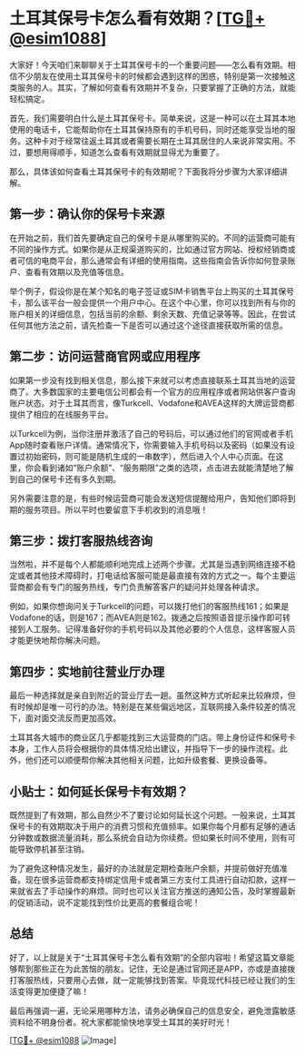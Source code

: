 # 土耳其保号卡怎么看有效期？[[TG💪+ @esim1088](https://t.me/s/esim1088)]

大家好！今天咱们来聊聊关于土耳其保号卡的一个重要问题——怎么看有效期。相信不少朋友在使用土耳其保号卡的时候都会遇到这样的困惑，特别是第一次接触这类服务的人。其实，了解如何查看有效期并不复杂，只要掌握了正确的方法，就能轻松搞定。

首先，我们需要明白什么是土耳其保号卡。简单来说，这是一种可以在土耳其本地使用的电话卡，它能帮助你在土耳其保持原有的手机号码，同时还能享受当地的服务。这种卡对于经常往返土耳其或者需要长期在土耳其居住的人来说非常实用。不过，要想用得顺手，知道怎么查看有效期就显得尤为重要了。

那么，具体该如何查看土耳其保号卡的有效期呢？下面我将分步骤为大家详细讲解。

## 第一步：确认你的保号卡来源

在开始之前，我们首先要确定自己的保号卡是从哪里购买的。不同的运营商可能有不同的操作方式。如果你是从正规渠道购买的，比如通过官方网站、授权经销商或者可信的电商平台，那么通常会有详细的使用指南。这些指南会告诉你如何登录账户、查看有效期以及充值等信息。

举个例子，假设你是在某个知名的电子签证或SIM卡销售平台上购买的土耳其保号卡，那么该平台一般会提供一个用户中心。在这个中心里，你可以找到所有与你的账户相关的详细信息，包括当前的余额、剩余天数、充值记录等等。因此，在尝试任何其他方法之前，请先检查一下是否可以通过这个途径直接获取所需的信息。

## 第二步：访问运营商官网或应用程序

如果第一步没有找到相关信息，那么接下来就可以考虑直接联系土耳其当地的运营商了。大多数国家的主要电信公司都会有一个官方的应用程序或者网站供客户查询账户状态。对于土耳其而言，像Turkcell、Vodafone和AVEA这样的大牌运营商都提供了相应的在线服务平台。

以Turkcell为例，当你注册并激活了自己的号码后，可以通过他们的官网或者手机App随时查看账户详情。通常情况下，你需要输入手机号码以及密码（如果没有设置过初始密码，则可能是随机生成的一串数字），然后进入个人中心页面。在这里，你会看到诸如“账户余额”、“服务期限”之类的选项，点击进去就能清楚地了解到自己的保号卡还有多久到期。

另外需要注意的是，有些时候运营商可能会发送短信提醒给用户，告知他们即将到期的服务项目。所以平时也要留意下手机收到的消息哦！

## 第三步：拨打客服热线咨询

当然啦，并不是每个人都能顺利地完成上述两个步骤。尤其是当遇到网络连接不稳定或者其他技术障碍时，打电话给客服可能是最直接有效的方式之一。每个主要运营商都会有专门的服务热线，专门负责解答客户的疑问并处理各种请求。

例如，如果你想询问关于Turkcell的问题，可以拨打他们的客服热线161；如果是Vodafone的话，则是167；而AVEA则是162。拨通之后按照语音提示操作即可转接到人工服务。记得准备好你的手机号码以及其他必要的个人信息，这样客服人员才能更快地帮你解决问题。

## 第四步：实地前往营业厅办理

最后一种选择就是亲自到附近的营业厅去一趟。虽然这种方式听起来比较麻烦，但有时候却是唯一可行的办法。特别是在某些偏远地区，互联网接入条件较差的情况下，面对面交流反而更加高效。

土耳其各大城市的商业区几乎都能找到三大运营商的门店。带上身份证件和保号卡本身，工作人员将会根据你的具体情况给出建议，并指导下一步的操作流程。此外，他们还可以顺便帮你解决其他相关问题，比如升级套餐、更换设备等。

## 小贴士：如何延长保号卡有效期？

既然提到了有效期，那么自然少不了要讨论如何延长这个问题。一般来说，土耳其保号卡的有效期取决于用户的消费习惯和充值频率。如果你每个月都有足够的通话分钟数或数据流量消耗，那么系统会自动为你续费。但如果长时间不使用，则有可能导致停机甚至注销。

为了避免这种情况发生，最好的办法就是定期检查账户余额，并提前做好充值准备。现在很多运营商都支持绑定信用卡或者第三方支付工具进行自动扣款，这样一来就省去了手动操作的麻烦。同时也可以关注官方推送的通知公告，及时掌握最新的促销活动，说不定能找到性价比更高的套餐组合呢！

## 总结

好了，以上就是关于“土耳其保号卡怎么看有效期”的全部内容啦！希望这篇文章能够帮到那些正在为此苦恼的朋友。记住，无论是通过官网还是APP，亦或是直接拨打客服热线，只要用心去做，就一定能够找到答案。毕竟现代科技已经让我们的生活变得更加便捷了嘛！

最后再强调一遍，无论采用哪种方法，请务必确保自己的信息安全，避免泄露敏感资料给不明身份者。祝大家都能愉快地享受土耳其的美好时光！

[[TG💪+ @esim1088](https://t.me/s/esim1088) ![Image](https://i.postimg.cc/4NQfJmqS/Snipaste-2025-05-13-00-14-12.png)]